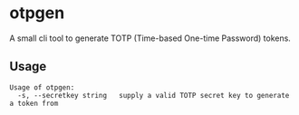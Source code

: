 # otpgen

A small cli tool to generate TOTP (Time-based One-time Password) tokens.

## Usage

```
Usage of otpgen:
  -s, --secretkey string   supply a valid TOTP secret key to generate a token from
```
